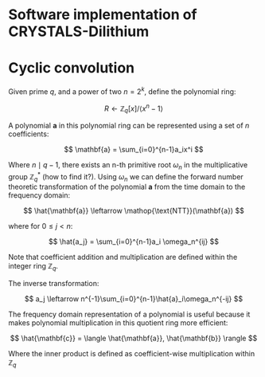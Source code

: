 # Software implementation of CRYSTALS-Dilithium

# Cyclic convolution

Given prime $q$, and a power of two $n = 2^k$, define the polynomial ring:

$$
R \leftarrow \mathbb{Z}_q[x] / \langle x^n - 1 \rangle
$$

A polynomial $\mathbf{a}$ in this polynomial ring can be represented using a set of $n$ coefficients:

$$
\mathbf{a} = \sum_{i=0}^{n-1}a_ix^i
$$

Where $n \mid q-1$, there exists an n-th primitive root $\omega_n$ in the multiplicative group $\mathbb{Z}_q^\ast$ (how to find it?). Using $\omega_n$ we can define the forward number theoretic transformation of the polynomial $\mathbf{a}$ from the time domain to the frequency domain:

$$
\hat{\mathbf{a}} \leftarrow \mathop{\text{NTT}}(\mathbf{a})
$$

where for $0 \leq j < n$:

$$
\hat{a_j} = \sum_{i=0}^{n-1}a_i \omega_n^{ij}
$$

Note that coefficient addition and multiplication are defined within the integer ring $\mathbb{Z}_q$.

The inverse transformation:

$$
a_j \leftarrow n^{-1}\sum_{i=0}^{n-1}\hat{a}_i\omega_n^{-ij}
$$

The frequency domain representation of a polynomial is useful because it makes polynomial multiplication in this quotient ring more efficient:

$$
\hat{\mathbf{c}} = \langle \hat{\mathbf{a}}, \hat{\mathbf{b}} \rangle
$$

Where the inner product is defined as coefficient-wise multiplication within $\mathbb{Z}_q$